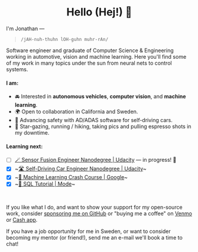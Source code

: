 <h1 align="center"> Hello (Hej!) 👋</h1>


I'm Jonathan — 

>`/jAH-nuh-thuhn lOH-guhn muhr-rAn/`


Software engineer and graduate of Computer Science & Engineering working in automotive, vision and machine learning. Here you'll find some of my work in many topics under the sun from neural nets to control systems.



#### I am:
* 🚘 Interested in **autonomous vehicles**, **computer vision**, and **machine learning**.
* 🌍 Open to collaboration in California and Sweden.
* 🦾 Advancing safety with AD/ADAS software for self-driving cars.
* 💫 Star-gazing, running / hiking, taking pics and pulling espresso shots in my downtime.

#### Learning next:
- [ ] [🪄 Sensor Fusion Engineer Nanodegree | Udacity](https://www.udacity.com/course/sensor-fusion-engineer-nanodegree--nd313) — in progress! 🎉
- [x] ~[🛣 Self-Driving Car Engineer Nanodegree | Udacity](https://www.udacity.com/course/self-driving-car-engineer-nanodegree--nd0013)~
- [x] ~[🤖 Machine Learning Crash Course | Google](https://developers.google.com/machine-learning/crash-course)~
- [x] ~[🔎 SQL Tutorial | Mode](https://mode.com/sql-tutorial/)~

<br>


If you like what I do, and want to show your support for my open-source work, consider [sponsoring me on GitHub]() or "buying me a coffee" on [Venmo](https://venmo.com/u/jonathan-moran107) or [Cash app](https://cash.app/$jonathanloganmoran). 

If you have a job opportunity for me in Sweden, or want to consider becoming my mentor (or friend!), send me an e-mail we'll book a time to chat!
